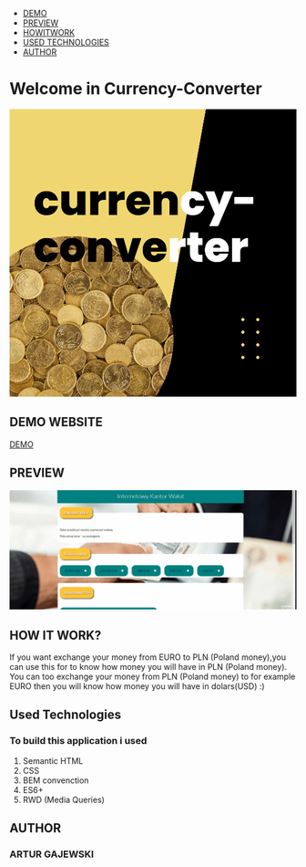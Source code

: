  - [DEMO](https://github.com/arturgajewski/currency-converter#demo-website)
 - [PREVIEW](https://github.com/arturgajewski/currency-converter#preview)
 - [HOWITWORK](https://github.com/arturgajewski/currency-converter#how-it-work)
 - [USED TECHNOLOGIES](https://github.com/arturgajewski/currency-converter#used-technologies)
 - [AUTHOR](https://github.com/arturgajewski/currency-converter#author)

# Welcome in Currency-Converter
![This is my first currency-converter for learning javasrcipt with you-code.pl](https://raw.githubusercontent.com/arturgajewski/currency-converter/main/images/currency-converter_image.png)

## DEMO WEBSITE

[DEMO](https://arturgajewski.github.io/currency-converter/)

## PREVIEW
![this is the preview currency converter,you can see how it work](https://raw.githubusercontent.com/arturgajewski/currency-converter/main/images/currencyconverter.gif)
## HOW IT WORK?

If you want exchange your money from EURO to PLN (Poland money),you can use this for to know how money you will have in PLN (Poland money). You can too exchange your money from PLN (Poland money) to for example EURO then you will know how money you will have in dolars(USD) :)

##  Used Technologies

### To build this application i used
1.  Semantic HTML
2.  CSS
3.  BEM convenction
4.  ES6+
5.  RWD (Media Queries)

## AUTHOR 
### ARTUR GAJEWSKI
